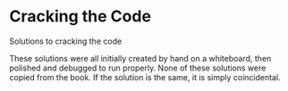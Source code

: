 # Cracking the Code
Solutions to cracking the code

These solutions were all initially created by hand on a whiteboard, then polished and debugged to run properly.
None of these solutions were copied from the book. If the solution is the same, it is simply coincidental.
